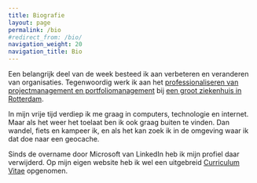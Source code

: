 ```yaml
---
title: Biografie
layout: page
permalink: /bio
#redirect_from: /bio/
navigation_weight: 20
navigation_title: Bio
---
```

Een belangrijk deel van de week besteed ik aan verbeteren en veranderen van organisaties. Tegenwoordig werk ik aan het [professionaliseren van projectmanagement en portfoliomanagement](http://ipma.nl/) bij [een groot ziekenhuis in Rotterdam](http://maasstadziekenhuis.nl/).

In mijn vrije tijd verdiep ik me graag in computers, technologie en internet. Maar als het weer het toelaat ben ik ook graag buiten te vinden. Dan wandel, fiets en kampeer ik, en als het kan zoek ik in de omgeving waar ik dat doe naar een geocache.

Sinds de overname door Microsoft van LinkedIn heb ik mijn profiel daar verwijderd. Op mijn eigen website heb ik wel een uitgebreid [Curriculum Vitae](/cv/) opgenomen.
